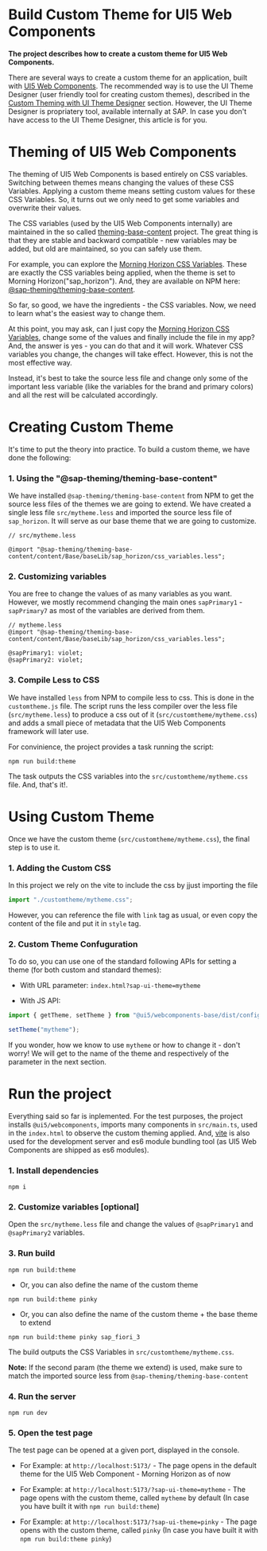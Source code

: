 # Build Custom Theme for UI5 Web Components

**The project describes how to create a custom theme for  UI5 Web Components.**

There are several ways to create a custom theme for an application, built with [UI5 Web Components](https://github.com/SAP/ui5-webcomponents/).
The recommended way is to use the UI Theme Designer (user friendly tool for creating custom themes), described in the [Custom Theming with UI Theme Designer](https://github.com/SAP/ui5-webcomponents/blob/main/docs/3-customizing/02-theme.md) section. However, the UI Theme Designer is propriatery tool, available internally at SAP. In case you don't have access to the UI Theme Designer, this article is for you.

# Theming of UI5 Web Components

The theming of UI5 Web Components is based entirely on CSS variables. Switching between themes means changing the values of these CSS Variables.
Applying a custom theme means setting custom values for these CSS Variables. So, it turns out we only need to get some variables and overwrite their values.

The CSS variables (used by the UI5 Web Components internally) are maintained in the so called [theming-base-content](https://github.com/SAP/theming-base-content) project.
The great thing is that they are stable and backward compatible - new variables may be added, but old are maintained, so you can safely use them.

For example, you can explore the [Morning Horizon CSS Variables](https://github.com/SAP/theming-base-content/blob/master/content/Base/baseLib/sap_horizon/css_variables.css).
These are exactly the CSS variables being applied, when the theme is set to Morning Horizon("sap_horizon").
And, they are available on NPM here: [@sap-theming/theming-base-content](https://www.npmjs.com/package/@sap-theming/theming-base-content).

So far, so good, we have the ingredients - the CSS variables. Now, we need to learn what's the easiest way to change them.

At this point, you may ask, can I just copy the [Morning Horizon CSS Variables](https://github.com/SAP/theming-base-content/blob/master/content/Base/baseLib/sap_horizon/css_variables.css), 
change some of the values and finally include the file in my app? And, the answer is yes - you can do that and it will work.
Whatever CSS variables you change, the changes will take effect. However, this is not the most effective way.

Instead, it's best to take the source less file and change only some of the important less variable (like the variables for the brand and primary colors)
and all the rest will be calculated accordingly.

# Creating Custom Theme
It's time to put the theory into practice. To build a custom theme, we have done the following:

### 1. Using the "@sap-theming/theming-base-content"

We have installed `@sap-theming/theming-base-content` from NPM to get the source less files of the themes we are going to extend.
We have created a single less file `src/mytheme.less` and imported the source less file of `sap_horizon`.
It will serve as our base theme that we are going to customize.

```less
// src/mytheme.less

@import "@sap-theming/theming-base-content/content/Base/baseLib/sap_horizon/css_variables.less";
```

### 2. Customizing variables
You are free to change the values of as many variables as you want.
However, we mostly recommend changing the main ones `sapPrimary1` - `sapPrimary7` as most of the variables are derived from them.

```less
// mytheme.less
@import "@sap-theming/theming-base-content/content/Base/baseLib/sap_horizon/css_variables.less";

@sapPrimary1: violet;
@sapPrimary2: violet;
```

### 3. Compile Less to CSS
We have installed `less` from NPM to compile less to css.
This is done in the `customtheme.js` file. 
The script runs the less compiler over the less file (`src/mytheme.less`) to produce a css out of it (`src/customtheme/mytheme.css`)
and adds a small piece of metadata that the UI5 Web Components framework will later use.

For convinience, the project provides a task running the script:

`npm run build:theme`

The task outputs the CSS variables into the `src/customtheme/mytheme.css` file.
And, that's it!.

# Using Custom Theme

Once we have the custom theme (`src/customtheme/mytheme.css`), the final step is to use it.

### 1. Adding the Custom CSS
In this project we rely on the vite to include the css by jjust importing the file
```ts
import "./customtheme/mytheme.css";
```

However, you can reference the file with `link` tag as usual, or even copy the content of the file and put it in `style` tag.

### 2. Custom Theme Confuguration
To do so, you can use one of the standard following APIs for setting a theme (for both custom and standard themes):

- With URL parameter: `index.html?sap-ui-theme=mytheme`

- With JS API:
```ts
import { getTheme, setTheme } from "@ui5/webcomponents-base/dist/config/Theme.js";

setTheme("mytheme");
```

If you wonder, how we know to use `mytheme` or how to change it - don't worry!
We will get to the name of the theme and respectively of the parameter in the next section.


# Run the project
Everything said so far is inplemented.
For the test purposes, the project installs `@ui5/webcomponents`, imports many components in `src/main.ts`, used in the `index.html` to observe the custom theming applied.
And, [vite](https://vitejs.dev/) is also used for the development server and es6 module bundling tool (as UI5 Web Components are shipped as es6 modules).


### 1. Install dependencies
`npm i`

### 2. Customize variables [optional]

Open the `src/mytheme.less` file and change the values of `@sapPrimary1` and `@sapPrimary2` variables.

### 3. Run build

`npm run build:theme`

- Or, you can also define the name of the custom theme

`npm run build:theme pinky`

- Or, you can also define the name of the custom theme + the base theme to extend

`npm run build:theme pinky sap_fiori_3`

The build outputs the CSS Variables in `src/customtheme/mytheme.css`.

**Note:** If the second param (the theme we extend) is used, make sure to match the imported source less from `@sap-theming/theming-base-content`

### 4. Run the server

`npm run dev`

### 5. Open the test page 
The test page can be opened at a given port, displayed in the console.

- For Example: at `http://localhost:5173/` - The page opens in the default theme for the UI5 Web Component - Morning Horizon as of now

- For Example: at `http://localhost:5173/?sap-ui-theme=mytheme` - The page opens with the custom theme, called `mytheme` by default (In case you have built it with `npm run build:theme`)

- For Example: at `http://localhost:5173/?sap-ui-theme=pinky` - The page opens with the custom theme, called `pinky` (In case you have built it with `npm run build:theme pinky`)
